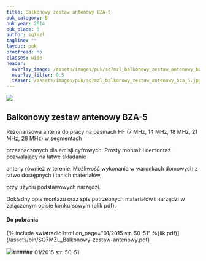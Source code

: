 ```yaml
---
title: Balkonowy zestaw antenowy BZA-5
puk_category: B
puk_year: 2014
puk_place: 8
author: sq7mzl
tagline: ""
layout: puk
proofread: no
classes: wide
header:
  overlay_image: /assets/images/puk/sq7mzl_balkonowy_zestaw_antenowy_bza_5.jpg
  overlay_filter: 0.5
  teaser: /assets/images/puk/sq7mzl_balkonowy_zestaw_antenowy_bza_5.jpg
---
```






 



![](assets/data/img/projects/2014-8-0.jpg) 



Balkonowy zestaw antenowy BZA-5
-------------------------------





 Rezonansowa antena do pracy na pasmach HF (7 MHz, 14 MHz, 18 MHz, 21 MHz, 28 MHz) w segmentach

 przeznaczonych dla emisji cyfrowych. Prosty montaż i demontaż pozwalający na łatwe składanie

 anteny również w terenie. Możliwość wykonania w warunkach domowych z łatwo dostępnych i tanich materiałów,

 przy użyciu podstawowych narzędzi.






 Dokładny opis montażu oraz spis potrzebnych materiałów i narzędzi w załączonym opisie konkursowym (plik pdf).



 
#### Do pobrania

{% include swiatradio.html on_page="01/2015 str. 50-51" %}lik pdf)](/assets/bin/SQ7MZL_Balkonowy-zestaw-antenowy.pdf)




![](assets/img/logo/sr_logo_s.jpg)###### 01/2015 str. 50-51

 





 


